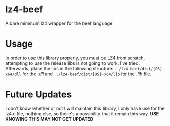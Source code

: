 # lz4-beef
A bare minimum lz4 wrapper for the beef language.

# Usage
In order to use this library properly, you must be LZ4 from scratch, attempting to use the release libs is not going to work. I've tried. 
Afterwards, place the libs in the following structure: `../lz4-beef/dist/[OS]-x64/dll` for the *.dll* and `../lz4-beef/dist/[OS]-x64/lib` for the *.lib* file.

# Future Updates
I don't know whether or not I will maintain this library, I only have use for the lz4.c file, nothing else, so there's a possibility that it remain this way. 
**USE KNOWING THIS MAY NOT GET UPDATED**
